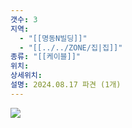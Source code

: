 ```yaml
---
갯수: 3
지역:
  - "[[명동N빌딩]]"
  - "[[../../ZONE/집|집]]"
종류: "[[케이블]]"
위치: 
상세위치: 
설명: 2024.08.17 파견 (1개)
---
```

![](http://192.168.50.22/devices/240817_IMG_0117.jpg)